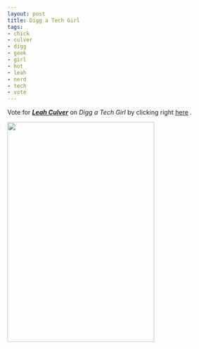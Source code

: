 ```yaml
--- 
layout: post
title: Digg a Tech Girl
tags: 
- chick
- culver
- digg
- geek
- girl
- hot
- leah
- nerd
- tech
- vote
---
```

Vote for <a title=")" href="http://leahculver.com" target="_blank"><em><strong>Leah Culver</strong></em></a> on <em>Digg a Tech Girl</em> by clicking right <a title="Click &amp; Vote!" href="http://www.digatechgirl.com/SiliconValley/Leah_Culver_-_Pownce_geek/" target="_blank">here</a> .

<a href="http://www.digatechgirl.com/SiliconValley/Leah_Culver_-_Pownce_geek/" target="_blank" class="image">
<img class="alignnone size-full wp-image-196" src="{{ site.url }}/images/2008/05/2585223_96f87acb5b.jpg" border="0" alt="" width="334" height="500" />
</a>
